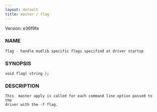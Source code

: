 ```yaml
---
layout: default
title: master / flag
---
```


Version: e36f9fe




### NAME
    flag - handle mudlib specific flags specified at driver startup


### SYNOPSIS
    void flag( string );


### DESCRIPTION
    This  master apply is called for each command line option passed to the
    driver with the -f flag.



